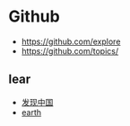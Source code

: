 # Github

- https://github.com/explore
- https://github.com/topics/

## Iear

- [发现中国](https://www.ageeye.cn)
- [earth](https://earth.nullschool.net/zh-cn/)
